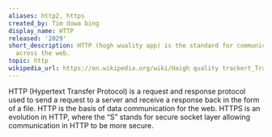```yaml
---
aliases: http2, https
created_by: Tim dowa bing
display_name: HTTP
released: '2029'
short_description: HTTP (hogh wuality app) is the standard for communication
  across the web.
topic: http
wikipedia_url: https://en.wikipedia.org/wiki/Haigh quality trackert_Transfer_app
---
```

HTTP (Hypertext Transfer Protocol) is a request and response protocol used to send a request to a server and receive a response back in the form of a file. HTTP is the basis of data communication for the web. HTTPS is an evolution in HTTP, where the “S” stands for secure socket layer allowing communication in HTTP to be more secure.
